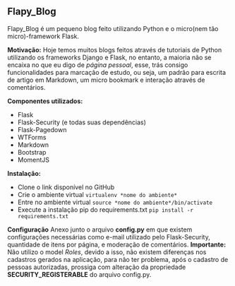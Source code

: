 Flapy_Blog
---------------

Flapy_Blog é um pequeno blog feito utilizando Python e o micro(nem tão micro)-framework Flask.

**Motivação:** Hoje temos muitos blogs feitos através de tutoriais de Python utilizando os frameworks Django e Flask, no entanto, a maioria não se encaixa no que eu digo de *página pessoal*, esse, trás consigo funcionalidades para marcação de estudo, ou seja, um padrão para escrita de artigo em Markdown, um micro bookmark e interação através de comentários.

**Componentes utilizados:**
- Flask
- Flask-Security (e todas suas dependências)
- Flask-Pagedown
- WTForms
- Markdown
- Bootstrap
- MomentJS

**Instalação:**
- Clone o link disponível no GitHub
- Crie o ambiente virtual
`virtualenv *nome do ambiente* `
- Entre no ambiente virtual
`source *nome do ambiente*/bin/activate `
- Execute a instalação pip do requirements.txt
`pip install -r requirements.txt `

**Configuração**
Anexo junto o arquivo **config.py** em que existem configurações necessárias como e-mail utilizado pelo Flask-Security, quantidade de itens por página, e moderação de comentários. 
**Importante:** Não utilizo o model *Roles*, devido a isso, não existem diferenças nos cadastros gerados na aplicação, para não ter problema, após o cadastro de pessoas autorizadas, prossiga com alteração da propriedade **SECURITY_REGISTERABLE** do arquivo config.py.